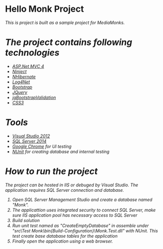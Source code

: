 Hello Monk Project
==================

<i>This is project is built as a sample project for MediaMonks.<i/>

The project contains following technologies
===========================================

- [ASP.Net MVC 4](http://www.asp.net/mvc/mvc4)
- [Ninject](http://www.ninject.org/)
- [NHibernate](http://nhibernate.info/)
- [Log4Net](https://logging.apache.org/log4net/)
- [Bootstrap](http://getbootstrap.com/)
- [JQuery](https://jquery.com/)
- [jqBootstrapValidation](http://reactiveraven.github.io/jqBootstrapValidation/)
- [CSS3](http://www.w3schools.com/css/css3_intro.asp)

Tools
=====

- [Visual Studio 2012](https://www.visualstudio.com/)
- [SQL Server 2014](https://www.microsoft.com/en-US/server-cloud/products/sql-server/default.aspx?WT.srch=1&WT.mc_ID=SEM_b7wrPDxD)
- [Google Chrome](https://www.google.com/chrome/browser/desktop/) for UI testing
- [NUnit](http://www.nunit.org/) for creating database and internal testing

How to run the project
======================

<i>The project can be hosted in IIS or debuged by Visual Studio. The application requires SQL Server connection and database. <i/>

1. Open SQL Server Management Studio and create a database named "Monk".
2. The applicattion uses integrated security to connect SQL Server, make sure IIS application pool has necessary access to SQL Server
3. Build solution
4. Run unit test named as "CreateEmptyDatabase" in assemble under "src\Test Monk\bin\{Build-Configuration}\Monk.Test.dll" with NUnit. This test create base database tables for the application
5. Finally open the application using a web browser.